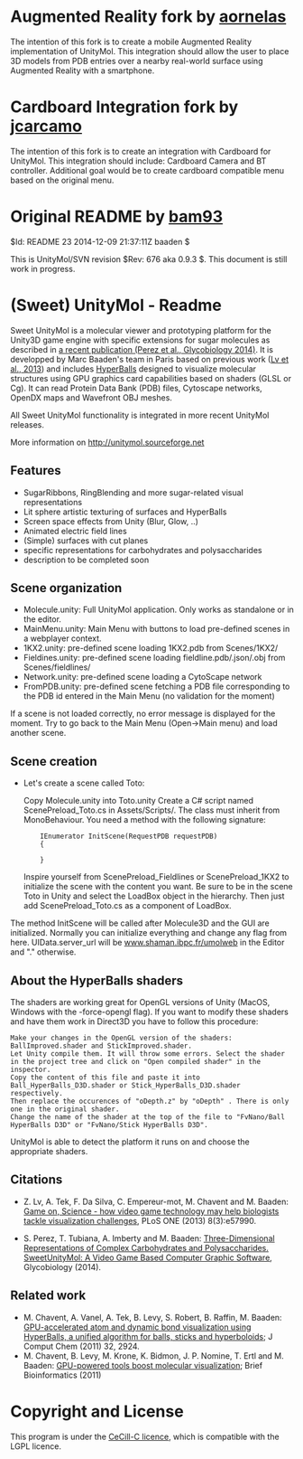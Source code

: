 # Augmented Reality fork by [aornelas](https://github.com/aornelas)
The intention of this fork is to create a mobile Augmented Reality implementation of UnityMol.
This integration should allow the user to place 3D models from PDB entries over a nearby real-world surface using Augmented Reality with a smartphone.

# Cardboard Integration fork by [jcarcamo](https://github.com/jcarcamo)
The intention of this fork is to create an integration with Cardboard for UnityMol.
This integration should include: Cardboard Camera and BT controller.
Additional goal would be to create cardboard compatible menu based on the original menu.

# Original README by [bam93](https://github.com/bam93)

$Id: README 23 2014-12-09 21:37:11Z baaden $

This is UnityMol/SVN revision $Rev: 676 aka 0.9.3 $.
This document is still work in progress.

(Sweet) UnityMol - Readme
=========================

Sweet UnityMol is a molecular viewer and prototyping platform for the Unity3D game engine with specific extensions for sugar molecules as described in [a recent publication (Perez et al., Glycobiology 2014)][sweetumolpaper]. It is developped by Marc Baaden's team in Paris based on previous work ([Lv et al., 2013][umolpaper]) and includes [HyperBalls][hbpaper]
designed to visualize molecular structures using GPU graphics card capabilities based on shaders (GLSL or Cg).
It can read Protein Data Bank (PDB) files, Cytoscape networks, OpenDX maps and Wavefront OBJ meshes.

All Sweet UnityMol functionality is integrated in more recent UnityMol releases.

More information on <http://unitymol.sourceforge.net>

Features
--------

* SugarRibbons, RingBlending and more sugar-related visual representations
* Lit sphere artistic texturing of surfaces and HyperBalls
* Screen space effects from Unity (Blur, Glow, ..)
* Animated electric field lines
* (Simple) surfaces with cut planes
* specific representations for carbohydrates and polysaccharides
* description to be completed soon

Scene organization
-------------------
* Molecule.unity: Full UnityMol application. Only works as standalone or in the editor.
* MainMenu.unity: Main Menu with buttons to load pre-defined scenes in a webplayer context.
* 1KX2.unity: pre-defined scene loading 1KX2.pdb from Scenes/1KX2/
* Fieldines.unity: pre-defined scene loading fieldline.pdb/.json/.obj from Scenes/fieldlines/
* Network.unity: pre-defined scene loading a CytoScape network
* FromPDB.unity: pre-defined scene fetching a PDB file corresponding to the PDB id entered in the Main Menu (no validation for the moment)

If a scene is not loaded correctly, no error message is displayed for the moment. Try to go back to the Main Menu (Open->Main menu) and load another scene.

Scene creation
--------------
- Let's create a scene called Toto:

	Copy Molecule.unity into Toto.unity
	Create a C# script named ScenePreload_Toto.cs in Assets/Scripts/. The class must inherit from MonoBehaviour.
	You need a method with the following signature:
	```
		IEnumerator InitScene(RequestPDB requestPDB)
		{

		}
	```
	Inspire yourself from ScenePreload_Fieldlines or ScenePreload_1KX2 to initialize the scene with the content you want.
	Be sure to be in the scene Toto in Unity and select the LoadBox object in the hierarchy.
	Then just add ScenePreload_Toto.cs as a component of LoadBox.

The method InitScene will be called after Molecule3D and the GUI are initialized.
Normally you can initialize everything and change any flag from here.
UIData.server_url will be www.shaman.ibpc.fr/umolweb in the Editor and "." otherwise.


About the HyperBalls shaders
----------------------------
The shaders are working great for OpenGL versions of Unity (MacOS, Windows with the -force-opengl flag).
If you want to modify these shaders and have them work in Direct3D you have to follow this procedure:

	Make your changes in the OpenGL version of the shaders: BallImproved.shader and StickImproved.shader.
	Let Unity compile them. It will throw some errors. Select the shader in the project tree and click on "Open compiled shader" in the inspector.
	Copy the content of this file and paste it into Ball_HyperBalls_D3D.shader or Stick_HyperBalls_D3D.shader respectively.
	Then replace the occurences of "oDepth.z" by "oDepth" . There is only one in the original shader.
	Change the name of the shader at the top of the file to "FvNano/Ball HyperBalls D3D" or "FvNano/Stick HyperBalls D3D".

UnityMol is able to detect the platform it runs on and choose the appropriate shaders.


Citations
---------
* Z. Lv, A. Tek, F. Da Silva, C. Empereur-mot, M. Chavent and M. Baaden: [Game on, Science - how video game technology may help biologists tackle visualization challenges][umolpaper], PLoS ONE (2013) 8(3):e57990.

* S. Perez, T. Tubiana, A. Imberty and M. Baaden: [Three-Dimensional Representations of Complex Carbohydrates and Polysaccharides. SweetUnityMol: A Video Game Based Computer Graphic Software][sweetumolpaper], Glycobiology (2014).

Related work
------------
* M. Chavent, A. Vanel, A. Tek, B. Levy, S. Robert, B. Raffin, M. Baaden: [GPU-accelerated atom and dynamic bond visualization using HyperBalls, a unified algorithm for balls, sticks and hyperboloids][hbpaper]; J Comput Chem (2011) 32, 2924.
* M. Chavent, B. Levy, M. Krone, K. Bidmon, J. P. Nomine, T. Ertl and M. Baaden: [GPU-powered tools boost molecular visualization][gpupaper]; Brief Bioinformatics (2011)


Copyright and License
================================================
This program is under the [CeCill-C licence][cecill], which is compatible with the LGPL licence.


<!-- REFERENCES -->
[umol]: http://unitymol.sourceforge.net "http://unitymol.sourceforge.net"
[umolweb]: http://www.shaman.ibpc.fr/umolweb "http://www.shaman.ibpc.fr/umolweb/"
[hb]: http://hyperballs.sourceforge.net "http://hyperballs.sourceforge.net"
[cecill]: http://www.cecill.info/index.en.html "CeCill licence"
[umolpaper]: http://dx.doi.org/10.1371/journal.pone.0057990 "http://dx.doi.org/10.1371/journal.pone.0057990"
[sweetumolpaper]: http://dx.doi.org/10.1093/glycob/cwu133 "http://dx.doi.org/10.1093/glycob/cwu133"
[hbpaper]: http://dx.doi.org/10.1002/jcc.21861 "http://dx.doi.org/10.1002/jcc.21861"
[gpupaper]: http://dx.doi.org/10.1093/bib/bbq089 "http://dx.doi.org/10.1093/bib/bbq089"
[markdown]: http://daringfireball.net/projects/markdown/ "http://daringfireball.net/projects/markdown/"
[cpkwikip]: http://en.wikipedia.org/wiki/CPK_coloring "http://en.wikipedia.org/wiki/CPK_coloring"
[gdbweb]: http://about.gremedy.com "http://about.gremedy.com"
